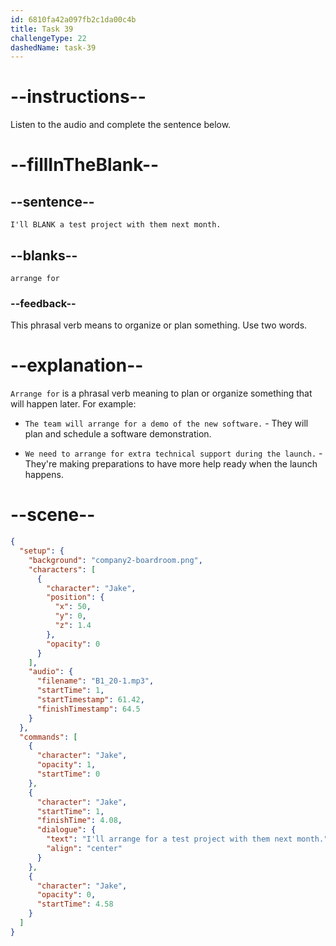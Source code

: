 ```yaml
---
id: 6810fa42a097fb2c1da00c4b
title: Task 39
challengeType: 22
dashedName: task-39
---
```


<!-- (Audio) Jake: I'll arrange for a test project with them next month. -->

# --instructions--

Listen to the audio and complete the sentence below.

# --fillInTheBlank--

## --sentence--

`I'll BLANK a test project with them next month.`

## --blanks--

`arrange for`

### --feedback--

This phrasal verb means to organize or plan something. Use two words.

# --explanation--

`Arrange for` is a phrasal verb meaning to plan or organize something that will happen later. For example:

- `The team will arrange for a demo of the new software.` - They will plan and schedule a software demonstration.

- `We need to arrange for extra technical support during the launch.` - They're making preparations to have more help ready when the launch happens.

# --scene--

```json
{
  "setup": {
    "background": "company2-boardroom.png",
    "characters": [
      {
        "character": "Jake",
        "position": {
          "x": 50,
          "y": 0,
          "z": 1.4
        },
        "opacity": 0
      }
    ],
    "audio": {
      "filename": "B1_20-1.mp3",
      "startTime": 1,
      "startTimestamp": 61.42,
      "finishTimestamp": 64.5
    }
  },
  "commands": [
    {
      "character": "Jake",
      "opacity": 1,
      "startTime": 0
    },
    {
      "character": "Jake",
      "startTime": 1,
      "finishTime": 4.08,
      "dialogue": {
        "text": "I'll arrange for a test project with them next month.",
        "align": "center"
      }
    },
    {
      "character": "Jake",
      "opacity": 0,
      "startTime": 4.58
    }
  ]
}
```
